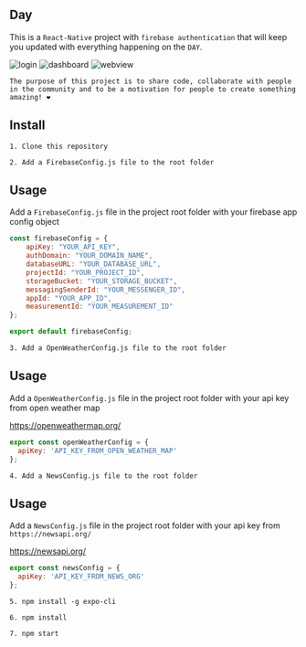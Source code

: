 ## Day

This is a `React-Native` project with `firebase authentication` that 
will keep you updated with everything happening on the `DAY`.

![login](https://user-images.githubusercontent.com/19266929/77862834-0f3b8180-71ec-11ea-92a1-f83a861ad22d.gif)
![dashboard](https://user-images.githubusercontent.com/19266929/77862843-1cf10700-71ec-11ea-8e31-fb1546d8696e.gif)
![webview](https://user-images.githubusercontent.com/19266929/77870593-cf869100-720f-11ea-88d6-d9e7968039b5.gif)

`The purpose of this project is to share code, collaborate with people in the community and to be a motivation for people to create something amazing! ❤️`

## Install

`1. Clone this repository`

`2. Add a FirebaseConfig.js file to the root folder`

## Usage

Add a `FirebaseConfig.js` file in the project root folder with your firebase app config object
```javascript
const firebaseConfig = {
    apiKey: "YOUR_API_KEY",
    authDomain: "YOUR_DOMAIN_NAME",
    databaseURL: "YOUR_DATABASE_URL",
    projectId: "YOUR_PROJECT_ID",
    storageBucket: "YOUR_STORAGE_BUCKET",
    messagingSenderId: "YOUR_MESSENGER_ID",
    appId: "YOUR_APP_ID",
    measurementId: "YOUR_MEASUREMENT_ID"
};

export default firebaseConfig;
```
`3. Add a OpenWeatherConfig.js file to the root folder`

## Usage

Add a `OpenWeatherConfig.js` file in the project root folder with your api key from open weather map

https://openweathermap.org/
```javascript
export const openWeatherConfig = {
  apiKey: 'API_KEY_FROM_OPEN_WEATHER_MAP'
};
```

`4. Add a NewsConfig.js file to the root folder`

## Usage

Add a `NewsConfig.js` file in the project root folder with your api key from `https://newsapi.org/`

https://newsapi.org/
```javascript
export const newsConfig = {
  apiKey: 'API_KEY_FROM_NEWS_ORG'
};
```

`5. npm install -g expo-cli`

`6. npm install`

`7. npm start`
